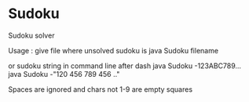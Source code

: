 # Sudoku
Sudoku solver

Usage :
give file where unsolved sudoku is
java Sudoku filename

or sudoku string in command line after dash
java Sudoku -123ABC789...
java Sudoku -"120 456 789 456 .."

Spaces are ignored and chars not 1-9 are empty squares
